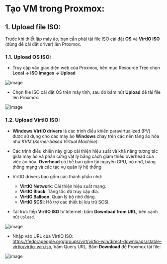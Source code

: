 # Tạo VM trong Proxmox:

## 1. Upload file ISO:
Trước khi thiết lập máy ảo, bạn cần phải tải file ISO cài đặt **OS** và **VirtIO ISO** (dùng để cài đặt driver) lên Proxmox.

### 1.1. Upload OS ISO:
- Truy cập vào giao diện web của Proxmox, bên mục Resource Tree chọn **Local -> ISO Images -> Upload**

![image](https://github.com/user-attachments/assets/c6323b9c-9cb1-4a10-a3ff-1e85e2a63efb)

- Chọn file ISO cài đặt OS trên máy tính, sau đó bấm nút **Upload** để tải file lên Proxmox:

![image](https://github.com/user-attachments/assets/a0846546-96e0-404b-8fb8-5d769aed2161)

### 1.2. Upload VirtIO ISO:
- **Windows VirtIO drivers** là các trình điều khiển paravirtualized (PV) được sử dụng cho các máy ảo **Windows** chạy trên các nền tảng ảo hóa như *KVM (Kernel-based Virtual Machine)*.
- Các trình điều khiển này giúp cải thiện hiệu suất và khả năng tương tác giữa máy ảo và phần cứng vật lý bằng cách giảm thiểu overhead của việc ảo hóa. **Overhead** có thể bao gồm tài nguyên CPU, bộ nhớ, băng thông mạng và các tác vụ quản lý hệ thống
- VirtIO drivers bao gồm các thành phần như:
  - **VirtIO Network**: Cải thiện hiệu suất mạng.
  - **VirtIO Block**: Tăng tốc độ truy cập đĩa.
  - **VirtIO Balloon**: Quản lý bộ nhớ động.
  - **VirtIO SCSI**: Hỗ trợ các thiết bị lưu trữ SCSI.

- Tải trực tiếp **VirtIO ISO** từ Internet: bấm **Download from URL**, bên cạnh nút `Upload`.

![image](https://github.com/user-attachments/assets/246c0682-ba33-4c51-9dd6-22e484c040e0)

- Nhập vào URL của VirtIO ISO: https://fedorapeople.org/groups/virt/virtio-win/direct-downloads/stable-virtio/virtio-win.iso, bấm Query URL. Bấm **Download** để Proxmox tải file:

![image](https://github.com/user-attachments/assets/11cc6cd4-df7a-443a-aace-8032eca697f0)


